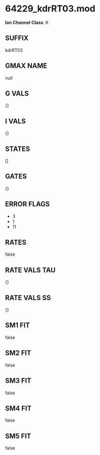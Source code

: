 # 64229_kdrRT03.mod

**Ion Channel Class**: K

## SUFFIX

kdrRT03

## GMAX NAME

null

## G VALS

{}

## I VALS

{}

## STATES

[]

## GATES

{}

## ERROR FLAGS

- 3
- 1
- 11

## RATES

false

## RATE VALS TAU

{}

## RATE VALS SS

{}

## SM1 FIT

false

## SM2 FIT

false

## SM3 FIT

false

## SM4 FIT

false

## SM5 FIT

false
